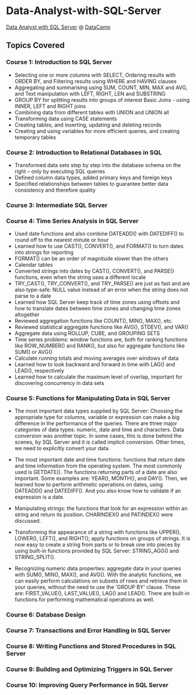 # Data-Analyst-with-SQL-Server

[Data Analyst with SQL Server](https://learn.datacamp.com/career-tracks/data-analyst-with-sql-server?version=2) @ [DataCamp](https://learn.datacamp.com/)

## Topics Covered
### Course 1: Introduction to SQL Server
- Selecting one or more columns with SELECT, Ordering results with ORDER BY, and Filtering results using WHERE and HAVING clauses
- Aggregating and summarising using SUM, COUNT, MIN, MAX and AVG, and Text manipulation with LEFT, RIGHT, LEN and SUBSTRING
- GROUP BY for splitting results into groups of interest Basic Joins - using INNER, LEFT and RIGHT joins
- Combining data from different tables with UNION and UNION all
- Transforming data using CASE statements
- Creating tables, and inserting, updating and deleting records
- Creating and using variables for more efficient queries, and creating temporary tables

### Course 2: Introduction to Relational Databases in SQL
- Transformed data sets step by step into the database schema on the right – only by executing SQL queries
- Defined column data types, added primary keys and foreign keys
- Specified relationships between tables to guarantee better data consistency and therefore quality

### Course 3: Intermediate SQL Server

### Course 4: Time Series Analysis in SQL Server
- Used date functions and also combine DATEADD() with DATEDIFF() to round off to the nearest minute or hour
- Learned how to use CAST(), CONVERT(), and FORMAT() to turn dates into strings for reporting
- FORMAT() can be an order of magnitude slower than the others
- Calendar tables
- Converted strings into dates by CAST(), CONVERT(), and PARSE() functions, even when the string uses a different locale
- TRY_CAST(), TRY_CONVERT(), and TRY_PARSE() are just as fast and are also type-safe: NULL value instead of an error when the string does not parse to a date
- Learned how SQL Server keep track of time zones using offsets and how to translate dates between time zones and changing time zones altogether
- Reviewed aggregation functions like COUNT(), MIN(), MAX(), etc.
- Reviewed statistical aggregate functions like AVG(), STDEV(), and VAR()
- Aggregate data using ROLLUP, CUBE, and GROUPING SETS
- Time series problems: window functions are, both for ranking functions like ROW_NUMBER() and RANK(), but also for aggregate functions like SUM() or AVG()
- Calculate running totals and moving averages over windows of data
- Learned how to look backward and forward in time with LAG() and LEAD(), respectively
- Learned how to calculate the maximum level of overlap, important for discovering concurrency in data sets

### Course 5: Functions for Manipulating Data in SQL Server
- The most important data types supplied by SQL Server: Choosing the appropriate type for columns, variable or expression can make a big difference in the performance of the queries. There are three major categories of data types: numeric, date and time and characters. Data conversion was another topic. In some cases, this is done behind the scenes, by SQL Server and it is called implicit conversion. Other times, we need to explicitly convert your data.

- The most important date and time functions: functions that return date and time information from the operating system. The most commonly used is GETDATE(). The functions returning parts of a date are also important. Some examples are: YEAR(), MONTH(), and DAY(). Then, we learned how to perform arithmetic operations on dates, using DATEADD() and DATEDIFF(). And you also know how to validate if an expression is a date.

- Manipulating strings: the functions that look for an expression within an string and return its position. CHARINDEX() and PATINDEX() were discussed. 
- Transforming the appearance of a string with functions like UPPER(), LOWER(), LEFT(), and RIGHT(); apply functions on groups of strings. It is now easy to create a string from parts or to break one into pieces by using built-in functions provided by SQL Server: STRING_AGG() and STRING_SPLIT().

- Recognizing numeric data properties: aggregate data in your queries with SUM(), MIN(), MAX(), and AVG(). With the analytic functions, we can easily perform calculations on subsets of rows and retrieve them in your queries, without the need to use the 'GROUP BY' clause. These are: FIRST_VALUE(), LAST_VALUE(), LAG() and LEAD(). There are built-in functions for performing mathematical operations as well.

### Course 6: Database Design

### Course 7: Transactions and Error Handling in SQL Server

### Course 8: Writing Functions and Stored Procedures in SQL Server

### Course 9: Building and Optimizing Triggers in SQL Server

### Course 10: Improving Query Performance in SQL Server
